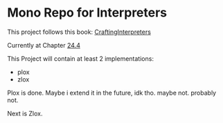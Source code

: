# Mono Repo for Interpreters

This project follows this book: [CraftingInterpreters](https://craftinginterpreters.com/index.html)

Currently at Chapter [24.4](https://craftinginterpreters.com/calls-and-functions.html#function-declarations)

This Project will contain at least 2 implementations:

- plox
- zlox

Plox is done. Maybe i extend it in the future, idk tho. maybe not. probably not.

Next is Zlox.

